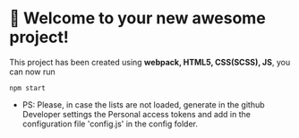 # 🚀 Welcome to your new awesome project!

This project has been created using **webpack, HTML5, CSS(SCSS), JS**, you can now run


```
npm start

```

* PS: Please, in case the lists are not loaded, generate in the github Developer settings the Personal access tokens and add in the configuration file 'config.js' in the config folder.